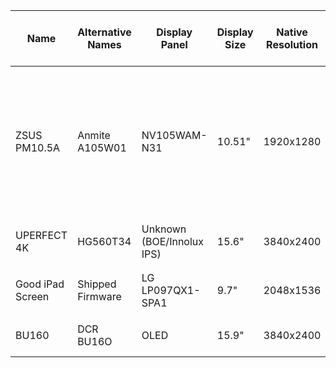 
|Name|Alternative Names|Display Panel|Display Size|Native Resolution|HDR|VRR|1:1 AR|Wide/Full AR|16:9 AR|4:3 AR|5:4 AR|Other AR|Min Refresh (Vsync 2)|Max Refresh (Vsync 2)|Min Refesh (Custom modeline)| Max Refesh (Custom modeline)|RTD version|RAM|Flash Memory Chip|Flash Memory Size|Suggested Custom Configs|
|--|--|--|--|--|--|--|--|--|--|--|--|--|--|--|--|--|--|--|--|--|--|
| ZSUS PM10.5A | Anmite A105W01 | NV105WAM-N31 | 10.51" | 1920x1280 | TBD | TBD | ❌ | ✅ | ❌ | ✅ | ✅ | ❌ | <49Hz | 65Hz | TBD | 70.6Hz | 2555T (?) | TBD | P25Q40SH | 512KB | If you want to set the display to always use 4:3 AR, set 4:3 AR systemwide with <br />  ```video_mode=1704,1280,60,cvt``` <br /> and for AO486 specific 4:3 AR 70Hz config <br /> ```[ao486] vscale_mode=1 video_mode=1704,8,32,72,1280,1,8,1,163985``` <br /><br /> If you are using the display with its native video mode and wide AR, set AO486 for 70Hz and Wide AR <br /> ```[ao486] video_mode=1920,8,32,72,1280,1,8,1,183500 vscale_mode=1```|
| UPERFECT 4K | HG560T34 | Unknown (BOE/Innolux IPS) | 15.6" | 3840x2400 | ✅ | ✅ | ✅ | ✅ | ✅ | ✅ | ✅ | ✅ | <48Hz | 60Hz | 40Hz | 75Hz | 2556T | 512KB | P25Q40SH | 512KB | Example 75Hz 1440p:<br/>```video_mode=2560,48,80,96,1440,3,6,4,326000```<br/>Example 4:3 pillarboxed:<br/>```video_mode=1920,160,32,48,1440,3,4,5,170000``` |
| Good iPad Screen | Shipped Firmware | LG LP097QX1-SPA1 | 9.7" | 2048x1536 | ❌ | ❌ | ✅ | ❌ | ❌ | ✅ | ✅ | ✅ | <48Hz | 60Hz | 40Hz | 75Hz | 2556T | 512KB | P25Q40SH | 512KB | Native 4:3 mode:<br/>```video_mode=2048,48,80,96,1536,3,6,4,244000```<br/>High refresh 4:3:<br/>```video_mode=2048,48,80,96,1536,3,6,4,305000``` |
| BU160 | DCR BU16O | OLED | 15.9" | 3840x2400 | ❌ | ✅ | ✅ | ✅ | ✅ | ✅ | ✅ | ✅ | 23Hz | 60Hz | 40Hz | 100Hz | TBD | TBD | TBD | TBD | Has trouble with refresh rates under 60hz (will display them but will buffer a frame even with freesync). OSD is barren of features
